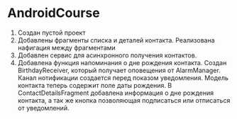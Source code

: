 # AndroidCourse
1. Создан пустой проект
2. Добавлены фрагменты списка и деталей контакта. Реализована нафигация между фрагментами
3. Добавлен сервис для асинхронного получения контактов.
4. Добавлена функция напоминания о дне рождения контакта. Создан BirthdayReceiver, который получает оповещения от AlarmManager.
	Канал нотификации создается перед показом уведомления. Модель контакта теперь содержит поле даты рождения.
	В ContactDetailsFragment добавлена информация о дне рождения контакта, а так же кнопка позволяющая подписаться или отписаться от уведомлений.